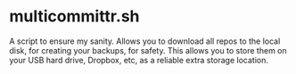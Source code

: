 # multicommittr.sh

A script to ensure my sanity. Allows you to download all repos to the local disk, for creating your backups, for safety. This allows you to store them on your USB hard drive, Dropbox, etc, as a reliable extra storage location.

